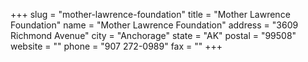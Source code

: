 +++
slug = "mother-lawrence-foundation"
title = "Mother Lawrence Foundation"
name = "Mother Lawrence Foundation"
address = "3609 Richmond Avenue"
city = "Anchorage"
state = "AK"
postal = "99508"
website = ""
phone = "907 272-0989"
fax = ""
+++

